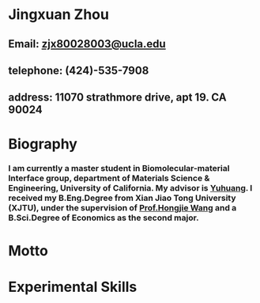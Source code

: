 # **Jingxuan Zhou**
## Email: zjx80028003@ucla.edu
## telephone: (424)-535-7908
## address: 11070 strathmore drive, apt 19. CA 90024



# **Biography**
### I am currently a master student in Biomolecular-material Interface group, department of Materials Science & Engineering, University of California. My advisor is [Yuhuang](http://yhuang.seas.ucla.edu/Research/). I received my B.Eng.Degree from Xian Jiao Tong University (XJTU), under the supervision of [Prof.Hongjie Wang](http://mse-en.xjtu.edu.cn/en/people_show.php?id=4388) and a B.Sci.Degree of Economics as the second major.

# Motto
## 

# Experimental Skills
# 
